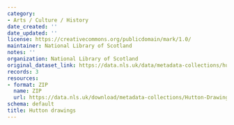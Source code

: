 ```yaml
---
category:
- Arts / Culture / History
date_created: ''
date_updated: ''
license: https://creativecommons.org/publicdomain/mark/1.0/
maintainer: National Library of Scotland
notes: ''
organization: National Library of Scotland
original_dataset_link: https://data.nls.uk/data/metadata-collections/hutton-drawings/
records: 3
resources:
- format: ZIP
  name: ZIP
  url: https://data.nls.uk/download/metadata-collections/Hutton-Drawings.zip
schema: default
title: Hutton drawings
---
```

